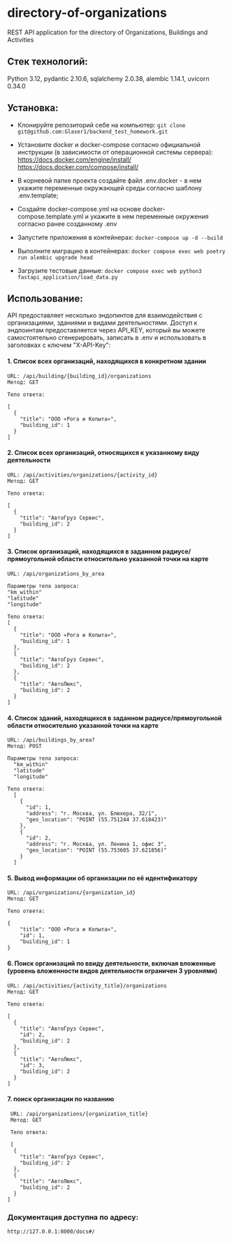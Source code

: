 # directory-of-organizations
REST API application for the directory of Organizations, Buildings and Activities

## Cтек технологий:
  Python 3.12, pydantic 2.10.6, sqlalchemy 2.0.38, alembic 1.14.1, uvicorn 0.34.0

## Установка:
* Клонируйте репозиторий себе на компьютер:
  ``` git clone git@github.com:Glaser1/backend_test_homework.git ```

* Установите docker и docker-compose согласно официальной инструкции (в зависимости от операционной системы сервера):
    https://docs.docker.com/engine/install/    
    https://docs.docker.com/compose/install/

* В корневой папке проекта создайте файл .env.docker - в нем укажите переменные окружающей среды согласно шаблону .env.template;

* Создайте docker-compose.yml на основе docker-compose.template.yml и укажите в нем переменные окружения согласно ранее созданному .env

* Запустите приложения в контейнерах: 
  ``` docker-compose up -d --build ```
  
* Выполните миграцию в контейнерах: 
  ``` docker compose exec web poetry run alembic upgrade head  ```

* Загрузите тестовые данные: 
  ``` docker compose exec web python3 fastapi_application/load_data.py ```


## Использование:
API предоставляет несколько эндопинтов для взаимодействия с организациями, зданиями и видами деятельностями. Доступ к эндпоинтам предоставляется через API_KEY, который вы можете самостоятельно сгенерировать, записать в .env и использовать в заголовках с ключем "X-API-Key":

#### 1. Cписок всех организаций, находящихся в конкретном здании
    URL: /api/building/{building_id}/organizations
    Метод: GET
    
    Тело ответа:
    
    [
      {
        "title": "ООО «Рога и Копыта»",
        "building_id": 1
      }
    ]
    
#### 2. Список всех организаций, относящихся к указанному виду деятельности
    URL: /api/activities/organizations/{activity_id}
    Метод: GET
    
    Тело ответа:
    
    [
      {
        "title": "АвтоГруз Сервис",
        "building_id": 2
      }
    ]

#### 3. Список организаций, находящихся в заданном радиусе/прямоугольной области относительно указанной точки на карте
    URL: /api/organizations_by_area
    
    Параметры тела запроса:
    "km_within"
    "latitude"
    "longitude"

    Тело ответа:
    [
      {
        "title": "ООО «Рога и Копыта»",
        "building_id": 1
      },
      {
        "title": "АвтоГруз Сервис",
        "building_id": 2
      },
      {
        "title": "АвтоЛюкс",
        "building_id": 2
      }
    ]
    
#### 4. Список зданий, находящихся в заданном радиусе/прямоугольной области относительно указанной точки на карте
    URL: /api/buildings_by_area?
    Метод: POST

    Параметры тела запроса:
      "km_within"
      "latitude"
      "longitude"
        
    Тело ответа:
      [
        {
          "id": 1,
          "address": "г. Москва, ул. Блюхера, 32/1",
          "geo_location": "POINT (55.751244 37.618423)"
        },
        {
          "id": 2,
          "address": "г. Москва, ул. Ленина 1, офис 3",
          "geo_location": "POINT (55.753605 37.621856)"
        }
      ]

#### 5. Вывод информации об организации по её идентификатору
    URL: /api/organizations/{organization_id}
    Метод: GET
    
    Тело ответа:
    
    {
        "title": "ООО «Рога и Копыта»",
        "id": 1,
        "building_id": 1
    }

#### 6. Поиск организаций по ввиду деятельности, включая вложенные (уровень вложенности видов деятельности ограничен 3 уровнями)
    URL: /api/activities/{activity_title}/organizations
    Метод: GET
    
    Тело ответа:
    
    [
      {
        "title": "АвтоГруз Сервис",
        "id": 2,
        "building_id": 2
      },
      {
        "title": "АвтоЛюкс",
        "id": 3,
        "building_id": 2
      }
    ]

#### 7. поиск организации по названию
     URL: /api/organizations/{organization_title}
     Метод: GET
    
     Тело ответа:
    
     [
      {
        "title": "АвтоГруз Сервис",
        "building_id": 2
      },
      {
        "title": "АвтоЛюкс",
        "building_id": 2
      }
    ]
### Документация доступна по адресу: 
  ``` http://127.0.0.1:8000/docs#/ ```
